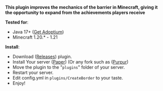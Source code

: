 **This plugin improves the mechanics of the barrier in Minecraft, giving it the opportunity to expand from the achievements players receive**

**Tested for**:
- Java 17+ ([Get Adoptium](https://adoptium.net/))
- Minecraft 1.20.* - 1.21

**Install**:
- Download ([Releases](https://github.com/Dimoka113/CreateBorder/releases/latest)) plugin.
- Install Your server ([Paper](https://papermc.io/)) (Or any fork such as ([Purpur](https://purpurmc.org/downloads))
- Move the plugin to the "<code>plugins</code>" folder of your server.
- Restart your server.
- Edit config.yml in <code>plugins/CreateBorder</code> to your taste.
- Enjoy!
